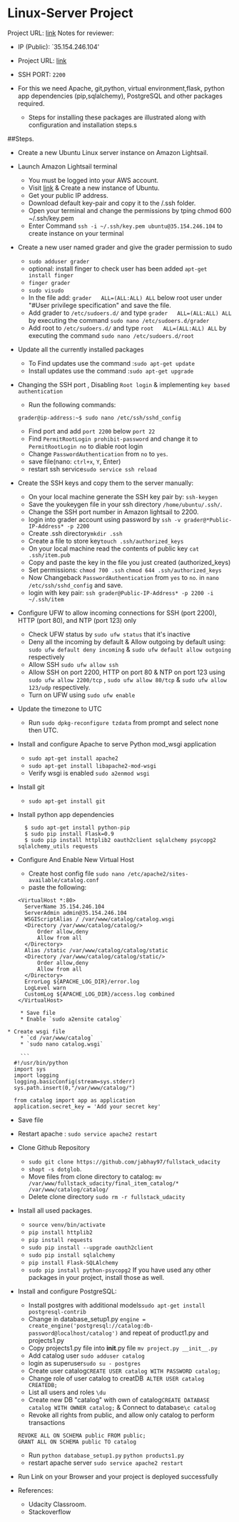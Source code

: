 # Linux-Server Project

Project URL: [link](http://ec2-35-154-246-104.ap-south-1.compute.amazonaws.com/)
Notes for reviewer:
* IP (Public): `35.154.246.104'
* Project URL: [link](http://ec2-35-154-246-104.ap-south-1.compute.amazonaws.com/)
* SSH PORT: `2200`


* For this we need Apache, git,python, virtual environment,flask, python app dependencies (pip,sqlalchemy), PostgreSQL and other packages required.
  * Steps for installing these packages are illustrated along with configuration and installation steps.s

##Steps.

* Create a new Ubuntu Linux server instance on Amazon Lightsail.
* Launch Amazon Lightsail terminal
    * You must be logged into your AWS account.
    * Visit [link](https://lightsail.aws.amazon.com/) & Create a new instance of Ubuntu.
    * Get your public IP address.
    * Download default key-pair and copy it to the  /.ssh folder.
    * Open your terminal and change the permissions by tping chmod 600 ~/.ssh/key.pem
    * Enter Command `ssh -i ~/.ssh/key.pem ubuntu@35.154.246.104` to create instance on your terminal

* Create a new user named grader and give the grader permission to sudo
    * `sudo adduser grader`
    * optional: install finger to check user has been added `apt-get install finger`
    * `finger grader`
    * `sudo visudo`
    * In the file add: `grader   ALL=(ALL:ALL) ALL` below root user under "#User privilege specification" and save the file.
    * Add grader to `/etc/sudoers.d/` and type `grader   ALL=(ALL:ALL) ALL` by executing the command `sudo nano /etc/sudoers.d/grader`
    * Add root to `/etc/sudoers.d/` and type `root   ALL=(ALL:ALL) ALL` by executing the command `sudo nano /etc/sudoers.d/root`


* Update all the currently installed packages
    * To Find updates use the command :`sudo apt-get update`
    * Install updates use the command :`sudo apt-get upgrade`

* Changing the SSH port , Disabling `Root login` & implementing `key based authentication`
    * Run the following commands:
    ```
    grader@ip-address:~$ sudo nano /etc/ssh/sshd_config
    ```
    * Find port and add `port 2200` below `port 22`
    * Find `PermitRootLogin prohibit-password` and change it to `PermitRootLogin no` to diable root login
    * Change `PasswordAuthentication` from `no` to `yes`.
    * save file(nano: `ctrl+x`, `Y`, Enter)
    * restart ssh service`sudo service ssh reload`


* Create the SSH keys and copy them to the server manually:

    * On your local machine generate the SSH key pair by: `ssh-keygen`
    * Save the youkeygen file in your ssh directory `/home/ubuntu/.ssh/`.
    * Change the SSH port number in Amazon lightsail to 2200.
    * login into grader account using password by `ssh -v grader@*Public-IP-Address* -p 2200`
    * Create .ssh directory`mkdir .ssh`
    * Create a file to store key`touch .ssh/authorized_keys`
    * On your local machine read the contents of public key `cat .ssh/item.pub`
    * Copy and paste the key in the file you just created (authorized_keys)
    * Set permissions: `chmod 700 .ssh` `chmod 644 .ssh/authorized_keys`
    * Now Changeback `PasswordAuthentication` from `yes` to `no`.  in `nano /etc/ssh/sshd_config` and save.
    * login with key pair: `ssh grader@Public-IP-Address* -p 2200 -i ~/.ssh/item`


* Configure UFW to allow incoming connections for SSH (port 2200), HTTP (port 80), and NTP (port 123) only
    * Check UFW status by `sudo ufw status` that it's inactive
    * Deny all the incoming by default & Allow outgoing by default using: `sudo ufw default deny incoming` & `sudo ufw default allow outgoing` respectively
    * Allow SSH `sudo ufw allow ssh`
    * Allow SSH on port 2200, HTTP on port 80 & NTP on port 123 using `sudo ufw allow 2200/tcp` , `sudo ufw allow 80/tcp` & `sudo ufw allow 123/udp` respectively.
    * Turn on UFW using `sudo ufw enable`


* Update the timezone to UTC
    * Run `sudo dpkg-reconfigure tzdata` from prompt and select none then UTC.


* Install and configure Apache to serve Python mod_wsgi application
    * `sudo apt-get install apache2`
    * `sudo apt-get install libapache2-mod-wsgi`
    * Verify wsgi is enabled `sudo a2enmod wsgi`


* Install git
    * `sudo apt-get install git`

* Install python app dependencies
    ```
      $ sudo apt-get install python-pip
      $ sudo pip install Flask=0.9
      $ sudo pip install httplib2 oauth2client sqlalchemy psycopg2 sqlalchemy_utils requests
    ```  

* Configure And Enable New Virtual Host
    * Create host config file `sudo nano /etc/apache2/sites-available/catalog.conf`
    * paste the following:

    ```
    <VirtualHost *:80>
      ServerName 35.154.246.104
      ServerAdmin admin@35.154.246.104
      WSGIScriptAlias / /var/www/catalog/catalog.wsgi
      <Directory /var/www/catalog/catalog/>
          Order allow,deny
          Allow from all
      </Directory>
      Alias /static /var/www/catalog/catalog/static
      <Directory /var/www/catalog/catalog/static/>
          Order allow,deny
          Allow from all
      </Directory>
      ErrorLog ${APACHE_LOG_DIR}/error.log
      LogLevel warn
      CustomLog ${APACHE_LOG_DIR}/access.log combined
  </VirtualHost>
```
    * Save file
    * Enable `sudo a2ensite catalog`

* Create wsgi file
    * `cd /var/www/catalog`
    * `sudo nano catalog.wsgi`

    ```
  #!/usr/bin/python
  import sys
  import logging
  logging.basicConfig(stream=sys.stderr)
  sys.path.insert(0,"/var/www/catalog/")

  from catalog import app as application
  application.secret_key = 'Add your secret key'
  ```

  * Save file

  * Restart apache : `sudo service apache2 restart`

* Clone Github Repository
    * `sudo git clone https://github.com/jabhay97/fullstack_udacity`
    * `shopt -s dotglob`.
    * Move files from clone directory to catalog: `mv /var/www/fullstack_udacity/final_item_catalog/* /var/www/catalog/catalog/`
    * Delete clone directory `sudo rm -r fullstack_udacity`

* Install all used packages.
    * `source venv/bin/activate`
    * `pip install httplib2`
    * `pip install requests`
    * `sudo pip install --upgrade oauth2client`
    * `sudo pip install sqlalchemy`
    * `pip install Flask-SQLAlchemy`
    * `sudo pip install python-psycopg2`
    If you have used any other packages in your project, install those as well.



* Install and configure PostgreSQL:
    * Install postgres with additional models`sudo apt-get install postgresql-contrib`
    * Change in database_setup1.py `engine = create_engine('postgresql://catalog:db-password@localhost/catalog')` and repeat of product1.py and projects1.py
    * Copy projects1.py file into __init__.py file `mv project.py __init__.py`
    * Add catalog user `sudo adduser catalog`
    * login as superuser`sudo su - postgres`
    * Create user catalog`CREATE USER catalog WITH PASSWORD catalog;`
    * Change role of user catalog to creatDB` ALTER USER catalog CREATEDB;`
    * List all users and roles `\du`
    * Create new DB "catalog" with own of catalog`CREATE DATABASE catalog WITH OWNER catalog;` & Connect to database`\c catalog`
    * Revoke all rights from public, and allow only catalog to perform transactions
    ```
    REVOKE ALL ON SCHEMA public FROM public;
    GRANT ALL ON SCHEMA public TO catalog
    ```
    * Run `python database_setup1.py` `python products1.py`
    * restart apache server `sudo service apache2 restart`

* Run Link on your Browser and your project is deployed successfully

* References:
  - Udacity Classroom.<br>
  - Stackoverflow
